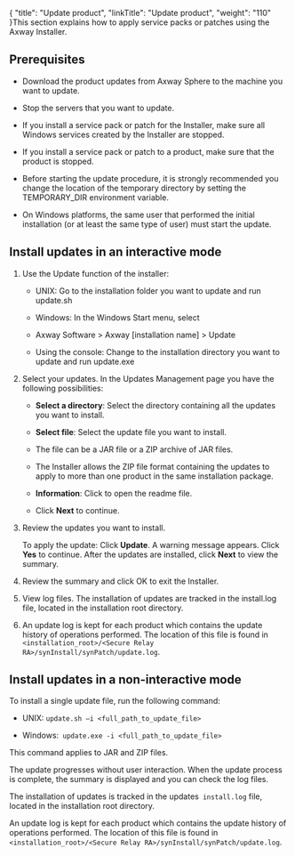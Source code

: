 {
    "title": "Update product",
    "linkTitle": "Update product",
    "weight": "110"
}This section explains how to apply service packs or patches using the Axway Installer.

## Prerequisites

-   Download the product updates from Axway Sphere to the machine you want to update.
-   Stop the servers that you want to update.
-   If you install a service pack or patch for the Installer, make sure all Windows services created by the Installer are stopped.
-   If you install a service pack or patch to a product, make sure that the product is stopped.
-   Before starting the update procedure, it is strongly recommended you change the location of the temporary directory by setting the TEMPORARY\_DIR environment variable.
-   On Windows platforms, the same user that performed the initial installation (or at least the same type of user) must start the update.

## Install updates in an interactive mode

1.  Use the Update function of the installer:  
    
    -   UNIX: Go to the installation folder you want to update and run update.sh
    -   Windows: In the Windows Start menu, select
    -   Axway Software > Axway \[installation name\] > Update
    -   Using the console: Change to the installation directory you want to update and run update.exe
2.  Select your updates. In the Updates Management page you have the following possibilities:
      
    
    -   **Select a directory**: Select the directory containing all the updates you want to install.
    -   **Select file**: Select the update file you want to install.
    -   The file can be a JAR file or a ZIP archive of JAR files.
    -   The Installer allows the ZIP file format containing the updates to apply to more than one product in the same installation package.
    -   **Information**: Click to open the readme file.
    -   Click **Next** to continue.
3.  Review the updates you want to install.
      
    To apply the update: Click **Update**. A warning message appears. Click **Yes** to continue. After the updates are installed, click **Next** to view the summary.
4.  Review the summary and click OK to exit the Installer.
5.  View log files. The installation of updates are tracked in the install.log file, located in the installation root directory.
6.  An update log is kept for each product which contains the update history of operations performed. The location of this file is found in `<installation_root>/<Secure Relay RA>/synInstall/synPatch/update.log`.

## Install updates in a non-interactive mode

To install a single update file, run the following command:

-   UNIX: `update.sh –i <full_path_to_update_file>`
-   Windows:` update.exe -i <full_path_to_update_file>`

This command applies to JAR and ZIP files.

The update progresses without user interaction. When the update process is complete, the summary is displayed and you can check the log files.

The installation of updates is tracked in the updates` install.log` file, located in the installation root directory.

An update log is kept for each product which contains the update history of operations performed. The location of this file is found in `<installation_root>/<Secure Relay RA>/synInstall/synPatch/update.log`.
